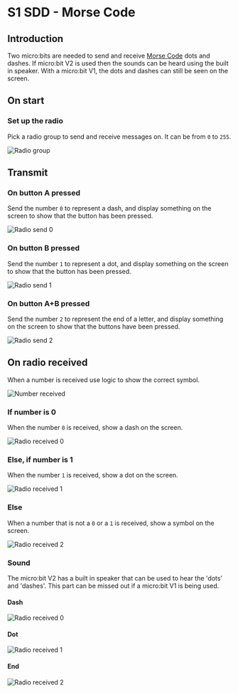 # S1 SDD - Morse Code


## Introduction

Two micro:bits are needed to send and receive [Morse Code](https://morsecode.world/Titanic.html) dots and dashes.  If micro:bit V2 is used then the sounds can be heard using the built in speaker.  With a micro:bit V1, the dots and dashes can still be seen on the screen.


## On start

### Set up the radio

Pick a radio group to send and receive messages on.  It can be from `0` to `255`.

![Radio group](assets/morse1.png "on start")


## Transmit

### On button A pressed

Send the number `0` to represent a dash, and display something on the screen to show that the button has been pressed.

![Radio send 0](assets/morse2.png "on button A")


### On button B pressed

Send the number `1` to represent a dot, and display something on the screen to show that the button has been pressed.

![Radio send 1](assets/morse3.png "on button B")


### On button A+B pressed

Send the number `2` to represent the end of a letter, and display something on the screen to show that the buttons have been pressed.

![Radio send 2](assets/morse4.png "on button A+B")


## On radio received

When a number is received use logic to show the correct symbol.

![Number received](assets/morse5.png "Number received")


### If number is 0

When the number `0` is received, show a dash on the screen.

![Radio received 0](assets/morse6.png "Dash received")


### Else, if number is 1

When the number `1` is received, show a dot on the screen.

![Radio received 1](assets/morse7.png "Dot received")


### Else

When a number that is not a `0` or a `1` is received, show a symbol on the screen.

![Radio received 2](assets/morse8.png "End received")


### Sound

The micro:bit V2 has a built in speaker that can be used to hear the 'dots' and 'dashes'.  This part can be missed out if a micro:bit V1 is being used. 


#### Dash

![Radio received 0](assets/morse9.png "Dash received")


#### Dot

![Radio received 1](assets/morse10.png "Dot received")


#### End

![Radio received 2](assets/morse11.png "End received")
